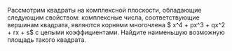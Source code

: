 Рассмотрим квадраты на комплексной плоскости, обладающие следующим свойством: комплексные числа, соответствующие вершинам квадрата, являются корнями многочлена $ x^4 + px^3 + qx^2 + rx + s$ с целыми коэффициентами. Найдите наименьшую возможную площадь такого квадрата.